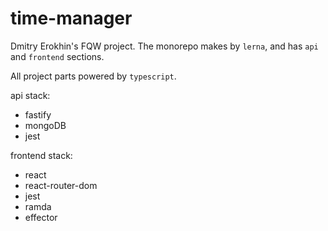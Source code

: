 # time-manager

Dmitry Erokhin's FQW project.
The monorepo makes by `lerna`, and has `api` and `frontend` sections.

All project parts powered by `typescript`.

api stack:
-   fastify
-   mongoDB
-   jest

frontend stack:
-   react
-   react-router-dom
-   jest
-   ramda
-   effector
